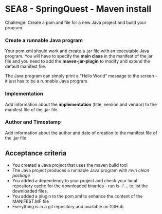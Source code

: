 # SEA8 - SpringQuest - Maven install

Challenge: Create a pom.xml file for a new Java project and build your program

### Create a runnable Java program

Your pom.xml should work and create a .jar file with an executable Java program. You will have to specify the **main class** in the manifest of the jar file and you need to add the **maven-jar-plugin** to modify and extend the default manifest file.

The Java program can simply print a "Hello World" message to the screen - it just has to be a runnable Java program.

### Implementation

Add information about the **implementation** (title, version and vendor) to the manifest file of the .jar file.

### Author and Timestamp

Add information about the author and date of creation to the manifest file of the .jar file

## Acceptance criteria

- You created a Java project that uses the maven build tool
- The Java project produces a runnable Java program with _mvn clean package_
- You added a dependency to your project and check your local repository cache for the downloaded binaries - run _ls -l ..._ to list the downloaded files.
- You added a plugin to the pom.xml to enhance the content of the MANIFEST.MF file
- Everything is in a git repository and available on GitHub
